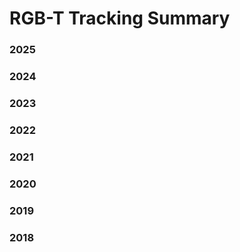 # RGB-T Tracking Summary

### 2025

### 2024




### 2023

### 2022

### 2021

### 2020

### 2019


### 2018
